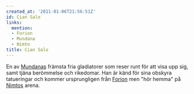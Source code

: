 ```yaml
---
created_at: '2011-01-06T21:56:51Z'
id: Cian Salo
links:
  mention:
  - Forion
  - Mundana
  - Nimto
title: Cian Salo
---
```


En av [Mundanas] främsta fria gladiatorer som reser runt för att visa upp sig, samt tjäna berömmelse
och rikedomar. Han är känd för sina obskyra tatueringar och kommer ursprungligen från [Forion] men
"hör hemma" på [Nimtos] arena.

  [Mundanas]: Mundana
  [Forion]: Forion
  [Nimtos]: Nimto
